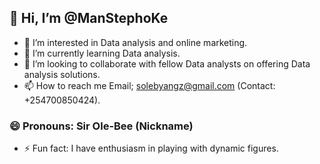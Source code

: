 ## 👋 Hi, I’m @ManStephoKe
+ 👀 I’m interested in Data analysis and online marketing.
+ 🌱 I’m currently learning Data analysis.
+ 💞️ I’m looking to collaborate with fellow Data analysts on offering Data analysis solutions.
+ 📫 How to reach me Email; solebyangz@gmail.com (Contact: +254700850424).
### 😄 Pronouns: Sir Ole-Bee (Nickname)
+ ⚡ Fun fact: I have enthusiasm in playing with dynamic figures.

<!---
ManStephoKe/ManStephoKe is a ✨ special ✨ repository because its `README.md` (this file) appears on your GitHub profile.
You can click the Preview link to take a look at your changes.
--->
